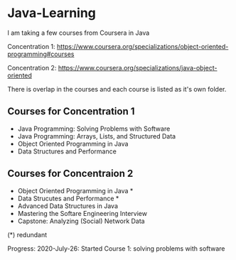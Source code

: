 # Java-Learning

I am taking a few courses from Coursera in Java

Concentration 1: https://www.coursera.org/specializations/object-oriented-programming#courses

Concentration 2: https://www.coursera.org/specializations/java-object-oriented

There is overlap in the courses and each course is listed as it's own folder. 

## Courses for Concentration 1
 - Java Programming: Solving Problems with Software
 - Java Programming: Arrays, Lists, and Structured Data
 - Object Oriented Programming in Java
 - Data Structures and Performance
 
 ## Courses for Concentraion 2
  - Object Oriented Programming in Java *
  - Data Strucutes and Performance *
  - Advanced Data Structures in Java
  - Mastering the Softare Engineering Interview
  - Capstone: Analyzing (Social) Network Data
  
  (*) redundant
  
  Progress:
  2020-July-26: Started Course 1: solving problems with software
